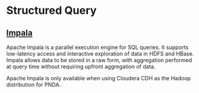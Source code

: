 # Structured Query

## [Impala](impala.md)

Apache Impala is a parallel execution engine for SQL queries. It supports low-latency access and interactive exploration of data in HDFS and HBase. Impala allows data to be stored in a raw form, with aggregation performed at query time without requiring upfront aggregation of data.

Apache Impala is only available when using Cloudera CDH as the Hadoop distribution for PNDA.
